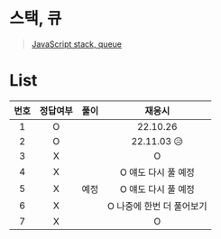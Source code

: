 # 스택, 큐

> [JavaScript stack, queue](../../../theory/stack%2Cqueue.md)

# List

| 번호 | 정답여부 | 풀이 |          재응시           |
| :--: | :------: | :--: | :-----------------------: |
|  1   |    O     |      |         22.10.26          |
|  2   |    O     |      |        22.11.03 😥        |
|  3   |    X     |      |             O             |
|  4   |    X     |      |    O 얘도 다시 풀 예정    |
|  5   |    X     | 예정 |    O 얘도 다시 풀 예정    |
|  6   |    X     |      | O 나중에 한번 더 풀어보기 |
|  7   |    X     |      |             O             |
